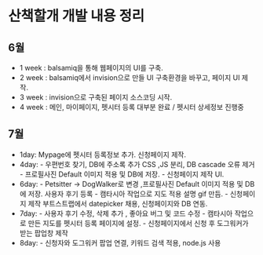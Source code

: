# 산책할개 개발 내용 정리




## 6월
  - 1 week : balsamiq을 통해 웹페이지의 UI를 구축.
  - 2 week : balsamiq에서 invision으로 만들 UI 구축환경을 바꾸고, 페이지 UI 제작.
  - 3 week : invision으로 구축된 페이지 소스코딩 시작.
  - 4 week : 메인, 마이페이지, 펫시터 등록 대부분 완료 / 펫시터 상세정보 진행중
## 7월
  - 1day: Mypage에 펫시터 등록정보 추가. 신청페이지 제작.
  - 4day:  - 우편번호 찾기, DB에 주소록 추가 CSS ,JS 분리, DB cascade 오류 제거 
           - 프로필사진 Default 이미지 적용 및 DB에 저장.
           - 신청페이지 제작 UI. 
  - 6day:  - Petsitter -> DogWalker로 변경 ,프로필사진 Default 이미지 적용 및 DB에 저장. 사용자 후기 등록 
           - 캠타시아 작업으로 지도 적용 설명 gif 만듬.
           - 신청페이지 제작 부트스트랩에서 datepicker 채용, 신청페이지와 DB 연동.
  - 7day:  - 사용자 후기 수정, 삭제 추가 , 좋아요 버그 및 코드 수정
           - 캠타시아 작업으로 만든 지도를 펫시터 등록 페이지에 설정.
           - 신청페이지에서 신청 후 도그워커가 받는 팝업창 제작 
  - 8day:  - 신청자와 도그워커 팝업 연결, 키워드 검색 적용, node.js 사용